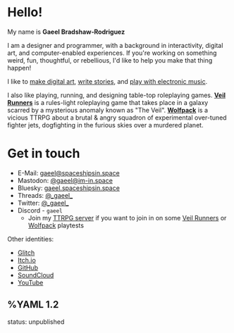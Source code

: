 # Hello!
My name is __Gaeel&nbsp;Bradshaw‑Rodriguez__

I am a designer and programmer, with a background in interactivity, digital art, and computer-enabled experiences. If you're working on something weird, fun, thoughtful, or rebellious, I'd like to help you make that thing happen!

I like to [make digital art](/nebulae), [write stories](/random/spacefarer), and [play with electronic music](/things/olegtron4060).

I also like playing, running, and designing table-top roleplaying games.
[**Veil Runners**](/veil-runners) is a rules-light roleplaying game that takes place in a galaxy scarred by a mysterious anomaly known as "The Veil".
[**Wolfpack**](/wolfpack) is a vicious TTRPG about a brutal & angry squadron of experimental over-tuned fighter jets, dogfighting in the furious skies over a murdered planet.

# Get in touch <a id="contact" aria-hidden="true"></a>

  * E-Mail: [gaeel@spaceshipsin.space](mailto:gaeel@spaceshipsin.space)
  * Mastodon: [@gaeel@im-in.space](https://im-in.space/@gaeel)<a rel="me" style="display: none;" href="https://im-in.space/@gaeel"></a>
  * Bluesky: [gaeel.spaceshipsin.space](https://bsky.app/profile/gaeel.spaceshipsin.space)
  * Threads: [@\_gaeel\_](https://www.threads.net/@_gaeel_)
  * Twitter: [@\_gaeel\_](https://twitter.com/_gaeel_)
  * Discord - `gaeel`
    * Join my [TTRPG server](https://discord.gg/2hJbm7VnJa) if you want to join in on some [Veil&nbsp;Runners](/veil-runners) or [Wolfpack](/wolfpack) playtests

Other identities:
  * [Glitch](https://glitch.com/@gaeel)
  * [Itch.io](https://gaeel.itch.io/)
  * [GitHub](https://github.com/Bradshaw)
  * [SoundCloud](https://soundcloud.com/freelancer-epic)
  * [YouTube](https://www.youtube.com/channel/UCHY1DlIho8kNykWSpDHL7qQ)

%YAML 1.2
---
status: unpublished
